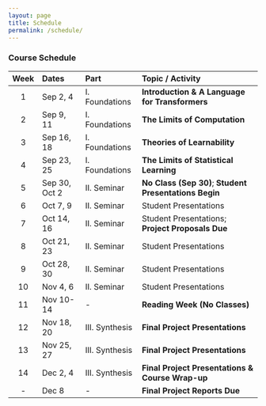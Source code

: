 ```yaml
---
layout: page
title: Schedule
permalink: /schedule/
---
```


### Course Schedule


| Week | Dates | Part | Topic / Activity |
|:----:|:------------|:---------------|:-----------------------------------------------|
| 1 | Sep 2, 4 | I. Foundations | **Introduction & A Language for Transformers** |
| 2 | Sep 9, 11 | I. Foundations | **The Limits of Computation** |
| 3 | Sep 16, 18 | I. Foundations | **Theories of Learnability** |
| 4 | Sep 23, 25 | I. Foundations | **The Limits of Statistical Learning** |
| 5 | Sep 30, Oct 2 | II. Seminar | **No Class (Sep 30)**; **Student Presentations Begin** |
| 6 | Oct 7, 9 | II. Seminar | Student Presentations |
| 7 | Oct 14, 16 | II. Seminar | Student Presentations; **Project Proposals Due** |
| 8 | Oct 21, 23 | II. Seminar | Student Presentations |
| 9 | Oct 28, 30 | II. Seminar | Student Presentations |
| 10 | Nov 4, 6 | II. Seminar | Student Presentations |
| 11 | Nov 10-14 | - | **Reading Week (No Classes)** |
| 12 | Nov 18, 20 | III. Synthesis | **Final Project Presentations** |
| 13 | Nov 25, 27 | III. Synthesis | **Final Project Presentations** |
| 14 | Dec 2, 4 | III. Synthesis | **Final Project Presentations & Course Wrap-up** |
| - | Dec 8 | - | **Final Project Reports Due** |